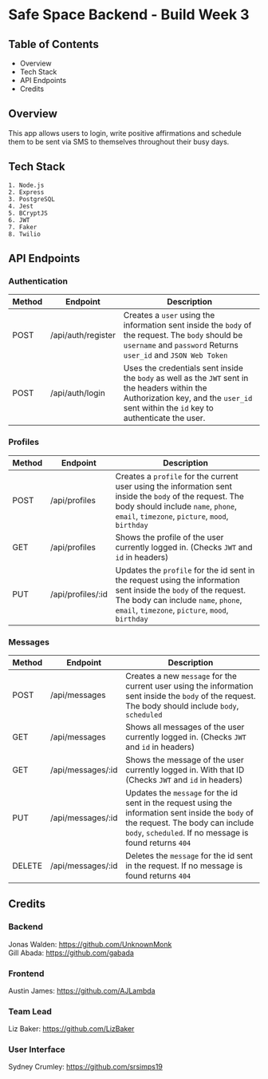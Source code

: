 # Safe Space Backend - Build Week 3

## Table of Contents

- Overview
- Tech Stack
- API Endpoints
- Credits

## Overview

This app allows users to login, write positive affirmations and schedule them to be sent via SMS to themselves throughout their busy days.

## Tech Stack

```
1. Node.js
2. Express
3. PostgreSQL
4. Jest
5. BCryptJS
6. JWT
7. Faker
8. Twilio
```

## API Endpoints

### Authentication

| Method | Endpoint           | Description                                                                                                                                                                             |
| ------ | ------------------ | --------------------------------------------------------------------------------------------------------------------------------------------------------------------------------------- |
| POST   | /api/auth/register | Creates a `user` using the information sent inside the `body` of the request. The `body` should be `username` and `password` Returns `user_id` and `JSON Web Token`                                                                    |
| POST   | /api/auth/login    | Uses the credentials sent inside the `body` as well as the `JWT` sent in the headers within the Authorization key, and the `user_id` sent within the `id` key to authenticate the user. |

### Profiles

| Method | Endpoint          | Description                                                                                                                                                                                                |
| ------ | ----------------- | ---------------------------------------------------------------------------------------------------------------------------------------------------------------------------------------------------------- |
| POST   | /api/profiles     | Creates a `profile` for the current user using the information sent inside the `body` of the request. The body should include `name`, `phone`, `email`, `timezone`, `picture`, `mood`, `birthday`          |
| GET    | /api/profiles     | Shows the profile of the user currently logged in. (Checks `JWT` and `id` in headers)                                                                                                                      |
| PUT    | /api/profiles/:id | Updates the `profile` for the id sent in the request using the information sent inside the `body` of the request. The body can include `name`, `phone`, `email`, `timezone`, `picture`, `mood`, `birthday` |

### Messages

| Method | Endpoint          | Description                                                                                                                                                                                      |
| ------ | ----------------- | ------------------------------------------------------------------------------------------------------------------------------------------------------------------------------------------------ |
| POST   | /api/messages     | Creates a new `message` for the current user using the information sent inside the `body` of the request. The body should include `body`, `scheduled`                                            |
| GET    | /api/messages     | Shows all messages of the user currently logged in. (Checks `JWT` and `id` in headers)                                                                                                           |
| GET    | /api/messages/:id | Shows the message of the user currently logged in. With that ID (Checks `JWT` and `id` in headers)                                                                                               |
| PUT    | /api/messages/:id | Updates the `message` for the id sent in the request using the information sent inside the `body` of the request. The body can include `body`, `scheduled`. If no message is found returns `404` |
| DELETE | /api/messages/:id | Deletes the `message` for the id sent in the request. If no message is found returns `404`                                                                                                       |

## Credits

### Backend

Jonas Walden: https://github.com/UnknownMonk  
Gill Abada: https://github.com/gabada

### Frontend

Austin James: https://github.com/AJLambda

### Team Lead

Liz Baker: https://github.com/LizBaker

### User Interface

Sydney Crumley: https://github.com/srsimps19
